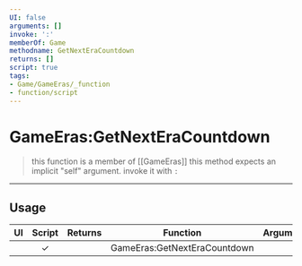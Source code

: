 ```yaml
---
UI: false
arguments: []
invoke: ':'
memberOf: Game
methodname: GetNextEraCountdown
returns: []
script: true
tags:
- Game/GameEras/_function
- function/script
---
```

# GameEras:GetNextEraCountdown
> this function is a member of [[GameEras]]
> this method expects an implicit "self" argument. invoke it with `:`
-----
## Usage
|  UI | Script | Returns | Function | Arguments |
|:---:|:------:|-------:|:--------:|:---------|
| |✓||GameEras:GetNextEraCountdown||
